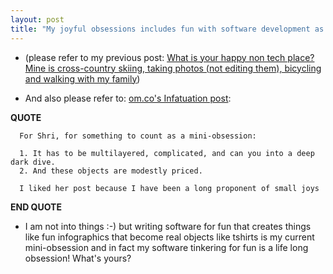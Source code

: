 ```yaml
---
layout: post
title: "My joyful obsessions includes fun with software development as well as non tech happy places like cross-country skiing, taking photos (not editing them), bicycling and walking with my family"
---
```

* (please refer to my previous post: [What  is your happy non tech place? Mine is cross-country skiing, taking  photos (not editing them), bicycling and walking with my family](http://rolandtanglao.com/2019/11/24/p1-what-is-your-happy-non-tech-place/))

* And also please refer to: [om.co's Infatuation post](https://om.co/2020/10/20/infatuation/): 

**QUOTE**

```
  For Shri, for something to count as a mini-obsession:

  1. It has to be multilayered, complicated, and can you into a deep dark dive. 
  2. And these objects are modestly priced. 

  I liked her post because I have been a long proponent of small joys
```
**END QUOTE**

* I am not into things :-) but writing software for fun that creates things like fun infographics that become real objects like tshirts is my current mini-obsession and in fact my software tinkering for fun is a life long obsession! What's yours?